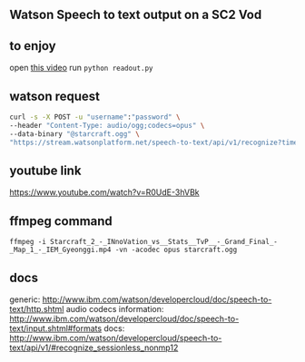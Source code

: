Watson Speech to text output on a SC2 Vod
-----------------------------------------



to enjoy
--------


open [this video](https://www.youtube.com/watch?v=R0UdE-3hVBk)
run ``python readout.py``


watson request
--------------

```bash
curl -s -X POST -u "username":"password" \
--header "Content-Type: audio/ogg;codecs=opus" \
--data-binary "@starcraft.ogg" \
"https://stream.watsonplatform.net/speech-to-text/api/v1/recognize?timestamps=true&word_alternatives_threshold=0.9&keywords=%22stats%22%2C%22build%22%2C%22innovation%22&keywords_threshold=0.5&continuous=true" > response.json
```

youtube link
-------------

https://www.youtube.com/watch?v=R0UdE-3hVBk


ffmpeg command
--------------

```
ffmpeg -i Starcraft_2_-_INnoVation_vs__Stats__TvP__-_Grand_Final_-_Map_1_-_IEM_Gyeonggi.mp4 -vn -acodec opus starcraft.ogg
```


docs
----

generic: http://www.ibm.com/watson/developercloud/doc/speech-to-text/http.shtml
audio codecs information: http://www.ibm.com/watson/developercloud/doc/speech-to-text/input.shtml#formats
docs: http://www.ibm.com/watson/developercloud/speech-to-text/api/v1/#recognize_sessionless_nonmp12
